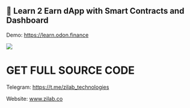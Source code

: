 ## 🚀 Learn 2 Earn dApp with Smart Contracts and Dashboard

Demo: https://learn.odon.finance

<img src="https://i.ibb.co/GcDkG24/Screenshot-2023-09-22-at-6-18-24-PM.png">

# GET FULL SOURCE CODE

Telegram: https://t.me/zilab_technologies

Website: www.zilab.co

